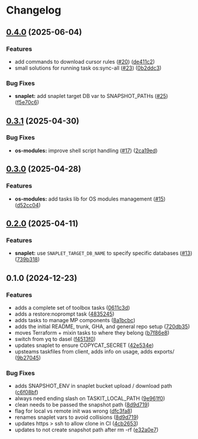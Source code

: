 # Changelog

## [0.4.0](https://github.com/masterpointio/taskit/compare/v0.3.1...v0.4.0) (2025-06-04)


### Features

* add commands to download cursor rules ([#20](https://github.com/masterpointio/taskit/issues/20)) ([de411c2](https://github.com/masterpointio/taskit/commit/de411c252b6adb3ce49156dbd42b8cc2c8e575c8))
* small solutions for running task os:sync-all ([#23](https://github.com/masterpointio/taskit/issues/23)) ([0b2ddc3](https://github.com/masterpointio/taskit/commit/0b2ddc38acc79b1d69f5e20ee2d72423141f6ae2))


### Bug Fixes

* **snaplet:** add snaplet target DB var to SNAPSHOT_PATHs ([#25](https://github.com/masterpointio/taskit/issues/25)) ([f5e70c6](https://github.com/masterpointio/taskit/commit/f5e70c6084ef9461de6ffe954427aefaf6d711c0))

## [0.3.1](https://github.com/masterpointio/taskit/compare/v0.3.0...v0.3.1) (2025-04-30)


### Bug Fixes

* **os-modules:** improve shell script handling ([#17](https://github.com/masterpointio/taskit/issues/17)) ([2ca19ed](https://github.com/masterpointio/taskit/commit/2ca19edb60f18bf07ca1ea49c338bf2c4ad5d3d7))

## [0.3.0](https://github.com/masterpointio/taskit/compare/v0.2.0...v0.3.0) (2025-04-28)


### Features

* **os-modules:** add tasks lib for OS modules management ([#15](https://github.com/masterpointio/taskit/issues/15)) ([d52cc04](https://github.com/masterpointio/taskit/commit/d52cc040049096a3d0962e18a10eb6a7be43baa5))

## [0.2.0](https://github.com/masterpointio/taskit/compare/v0.1.0...v0.2.0) (2025-04-11)


### Features

* **snaplet:** use `SNAPLET_TARGET_DB_NAME` to specify specific databases ([#13](https://github.com/masterpointio/taskit/issues/13)) ([739b318](https://github.com/masterpointio/taskit/commit/739b3185d69d36eac8b8b62f13617651a5d121b8))

## 0.1.0 (2024-12-23)


### Features

* adds a complete set of toolbox tasks ([0611c3d](https://github.com/masterpointio/taskit/commit/0611c3d834d72df37fec991741244a7a57096e3d))
* adds a restore:noprompt task ([4835245](https://github.com/masterpointio/taskit/commit/4835245fb1ad230fc3b27529b3e778b4f43a803c))
* adds tasks to manage MP components ([8a1bcbc](https://github.com/masterpointio/taskit/commit/8a1bcbc3f3b796f2e25831c6f4b73dad46d83e60))
* adds the initial README, trunk, GHA, and general repo setup ([720db35](https://github.com/masterpointio/taskit/commit/720db35ddc5db309ea32d982de23d9066f8b88b5))
* moves Terraform + mixin tasks to where they belong ([b7f86e8](https://github.com/masterpointio/taskit/commit/b7f86e89abea5c860cb1aa358840e73123222280))
* switch from yq to dasel ([f4513f0](https://github.com/masterpointio/taskit/commit/f4513f02f34dd60f91b6e17cd094a3dedc587088))
* updates snaplet to ensure COPYCAT_SECRET ([42e534e](https://github.com/masterpointio/taskit/commit/42e534e9f6592723f38b1d4911e0c65d78785447))
* upsteams taskfiles from client, adds info on usage, adds exports/ ([9b27045](https://github.com/masterpointio/taskit/commit/9b270457b1b1b7d2fed98f713178384e1458ec48))


### Bug Fixes

* adds SNAPSHOT_ENV in snaplet bucket upload / download path ([c6f08bf](https://github.com/masterpointio/taskit/commit/c6f08bf28f4f54d01aff0c3aae46d1899c65a916))
* always need ending slash on TASKIT_LOCAL_PATH ([9e961f0](https://github.com/masterpointio/taskit/commit/9e961f0e992423b851d54648de63f76980e8b931))
* clean needs to be passed the snapshot path ([8d9d719](https://github.com/masterpointio/taskit/commit/8d9d719a7134f20568cd7c48b01de64d53c80ca7))
* flag for local vs remote init was wrong ([dfc3fa8](https://github.com/masterpointio/taskit/commit/dfc3fa862af180fda2b1077d73d93416062e95ad))
* renames snaplet vars to avoid collisions ([8d9d719](https://github.com/masterpointio/taskit/commit/8d9d719a7134f20568cd7c48b01de64d53c80ca7))
* updates https &gt; ssh to allow clone in CI ([4cb2653](https://github.com/masterpointio/taskit/commit/4cb2653d051ddbde1302c85ca8d148a6bcaba9d6))
* updates to not create snapshot path after rm -rf ([e32a0e7](https://github.com/masterpointio/taskit/commit/e32a0e79243d4c48782ab313676f711d9cd779fe))
